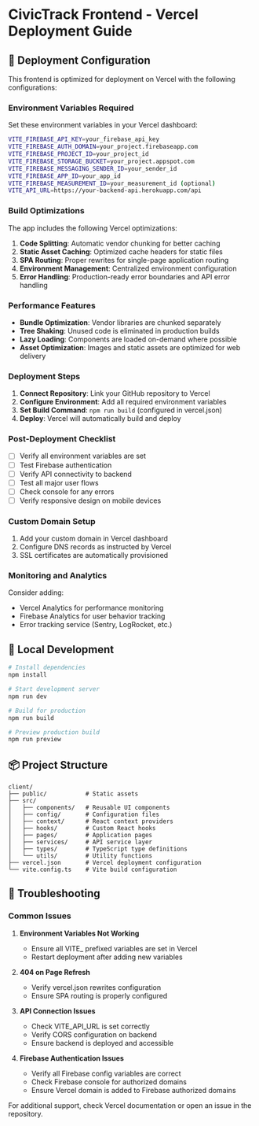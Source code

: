 # CivicTrack Frontend - Vercel Deployment Guide

## 🚀 Deployment Configuration

This frontend is optimized for deployment on Vercel with the following configurations:

### Environment Variables Required

Set these environment variables in your Vercel dashboard:

```bash
VITE_FIREBASE_API_KEY=your_firebase_api_key
VITE_FIREBASE_AUTH_DOMAIN=your_project.firebaseapp.com
VITE_FIREBASE_PROJECT_ID=your_project_id
VITE_FIREBASE_STORAGE_BUCKET=your_project.appspot.com
VITE_FIREBASE_MESSAGING_SENDER_ID=your_sender_id
VITE_FIREBASE_APP_ID=your_app_id
VITE_FIREBASE_MEASUREMENT_ID=your_measurement_id (optional)
VITE_API_URL=https://your-backend-api.herokuapp.com/api
```

### Build Optimizations

The app includes the following Vercel optimizations:

1. **Code Splitting**: Automatic vendor chunking for better caching
2. **Static Asset Caching**: Optimized cache headers for static files
3. **SPA Routing**: Proper rewrites for single-page application routing
4. **Environment Management**: Centralized environment configuration
5. **Error Handling**: Production-ready error boundaries and API error handling

### Performance Features

- **Bundle Optimization**: Vendor libraries are chunked separately
- **Tree Shaking**: Unused code is eliminated in production builds
- **Lazy Loading**: Components are loaded on-demand where possible
- **Asset Optimization**: Images and static assets are optimized for web delivery

### Deployment Steps

1. **Connect Repository**: Link your GitHub repository to Vercel
2. **Configure Environment**: Add all required environment variables
3. **Set Build Command**: `npm run build` (configured in vercel.json)
4. **Deploy**: Vercel will automatically build and deploy

### Post-Deployment Checklist

- [ ] Verify all environment variables are set
- [ ] Test Firebase authentication
- [ ] Verify API connectivity to backend
- [ ] Test all major user flows
- [ ] Check console for any errors
- [ ] Verify responsive design on mobile devices

### Custom Domain Setup

1. Add your custom domain in Vercel dashboard
2. Configure DNS records as instructed by Vercel
3. SSL certificates are automatically provisioned

### Monitoring and Analytics

Consider adding:
- Vercel Analytics for performance monitoring
- Firebase Analytics for user behavior tracking
- Error tracking service (Sentry, LogRocket, etc.)

## 🔧 Local Development

```bash
# Install dependencies
npm install

# Start development server
npm run dev

# Build for production
npm run build

# Preview production build
npm run preview
```

## 📦 Project Structure

```
client/
├── public/           # Static assets
├── src/
│   ├── components/   # Reusable UI components
│   ├── config/       # Configuration files
│   ├── context/      # React context providers
│   ├── hooks/        # Custom React hooks
│   ├── pages/        # Application pages
│   ├── services/     # API service layer
│   ├── types/        # TypeScript type definitions
│   └── utils/        # Utility functions
├── vercel.json       # Vercel deployment configuration
└── vite.config.ts    # Vite build configuration
```

## 🚨 Troubleshooting

### Common Issues

1. **Environment Variables Not Working**
   - Ensure all VITE_ prefixed variables are set in Vercel
   - Restart deployment after adding new variables

2. **404 on Page Refresh**
   - Verify vercel.json rewrites configuration
   - Ensure SPA routing is properly configured

3. **API Connection Issues**
   - Check VITE_API_URL is set correctly
   - Verify CORS configuration on backend
   - Ensure backend is deployed and accessible

4. **Firebase Authentication Issues**
   - Verify all Firebase config variables are correct
   - Check Firebase console for authorized domains
   - Ensure Vercel domain is added to Firebase authorized domains

For additional support, check Vercel documentation or open an issue in the repository.
